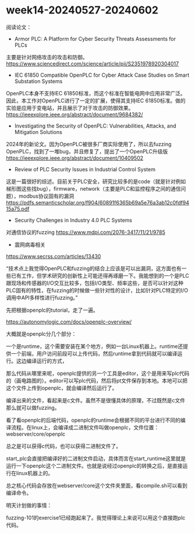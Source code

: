 # week14-20240527-20240602

阅读论文：

+ Armor PLC: A Platform for Cyber Security Threats Assessments for PLCs

主要是针对网络攻击的攻击和防御。
https://www.sciencedirect.com/science/article/pii/S2351978920304017


+ IEC 61850 Compatible OpenPLC for Cyber Attack Case Studies on Smart Substation Systems

OpenPLC本身不支持IEC 61850标准，而这个标准在智能电网中应用非常广泛。因此，本工作对OpenPLC进行了一定的扩展，使得其支持IEC 61850标准。做的实验是应用于变电站，并且展示了对于攻击的防御效果。
https://ieeexplore.ieee.org/abstract/document/9684382/

+ Investigating the Security of OpenPLC: Vulnerabilities, Attacks, and Mitigation Solutions

2024年的新论文。因为OpenPLC被很多厂商实际使用了，所以去fuzzing OpenPLC，找到了一堆bug，并且修复了，提出了一个OpenPLC升级版
https://ieeexplore.ieee.org/abstract/document/10409502

+ Review of PLC Security Issues in Industrial Control System

这是一篇很好的综述。目前关于PLC安全，研究比较多的是code（就是针对例如梯形图这些找bug），firmware，network（主要是PLC和监控程序之间的通信问题），modbus协议固有的漏洞
https://pdfs.semanticscholar.org/f904/60891f6365b69a5e76a3ab12c0fdf9415a75.pdf

+ Security Challenges in Industry 4.0 PLC Systems

对通信协议的fuzzing
https://www.mdpi.com/2076-3417/11/21/9785

+ 震网病毒相关

https://www.secrss.com/articles/13430


“技术点上我觉得OpenPLC和fuzzing的结合上应该是可以出漏洞，这方面也有一些已有工作，但学术研究的创新性上可能还得再琢磨一下。我能想到的一个是PLC跟现场和传感器的I/O交互比较多，包括I/O类型、频率这些，是否可以针对这种PLC固有的特性，在fuzzing的时候做一些针对性的设计，比如针对PLC特定的I/O调用中API多样性进行fuzzing。”

先把根据openplc的tutorial，走了一遍。

https://autonomylogic.com/docs/openplc-overview/

大概就是openplc分几个部分：

一个是runtime，这个需要安装在某个地方，例如一台Linux机器上。runtime还提供一个前端，用户访问前段可以上传代码，然后runtime拿到代码就可以编译运行。这边编译运行的方式，

那么代码从哪里来呢，openplc提供的另一个工具是editor，这个是用来写plc代码的（画电路图的）。editor可以写plc代码，然后将pt文件保存到本地。本地可以把这个文件上传到openplc，就会编译然后运行了。

编译出来的文件，看起来是c文件。虽然不是很懂具体的原理，不过既然是c文件那么就可以做fuzzing。


看了看openplc的后端代码，openplc的runtime会根据不同的平台进行不同的编译流程。在linux上，会编译成二进制文件叫做openplc，文件位置：webserver/core/openplc

总之是可以获得c代码，也可以获得二进制文件了。


start_plc会直接把编译好的二进制文件启动，具体而言在start_runtime这里就是运行一下openplc这个二进制文件。也就是说经过openplc的转换之后，是直接运行在linux机器上的。

总之核心代码会存放在webserver/core这个文件夹里面，看compile.sh可以看到编译命令。



明天计划做的事情：

fuzzing-101的exercise1已经跑起来了。我觉得理论上来说可以用这个直接跑plc代码。